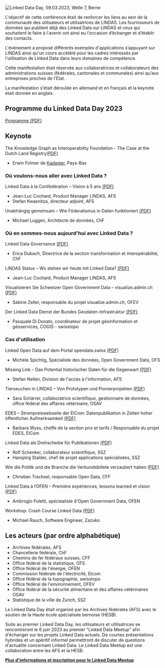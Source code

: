 ![Linked Data Day, 09.03.2023, Welle 7, Berne](/static-assets/img/linked-data-day-2023.jpg)

L'objectif de cette conférence était de renforcer les liens au sein de la communauté des utilisateurs et utilisatrices de LINDAS. Les fournisseurs de données qui publient déjà des Linked Data sur LINDAS et ceux qui souhaitent le faire à l'avenir ont ainsi eu l’occasion d’échanger et d’établir des contacts.

L'événement a proposé différents exemples d'applications s’appuyant sur LINDAS ainsi qu'un cours accéléré pour les cadres intéressés par l'utilisation de Linked Data dans leurs domaines de compétence.

Cette manifestation était réservée aux collaboratrices et collaborateurs des administrations suisses (fédérales, cantonales et communales) ainsi qu’aux entreprises proches de l'État.

La manifestation s'était déroulée en allemand et en français et la keynote était donnée en anglais.

## Programme du Linked Data Day 2023

[Programme (PDF)](https://www.bfh.ch/dam/jcr:4e18ab84-3f0f-4a71-9e1e-141d4cb90048/Linked-Data-Day-2023-Programm.pdf)

## Keynote 

The Knowledge Graph as Interoperability Foundation - The Case at the Dutch Land Registry[(PDF)](https://www.bfh.ch/dam/jcr:b9c523df-9e07-4ea9-bf50-19df066d5b22/01_Linked-Data-Day-Keynote-Erwin-Folmer.pdf)

- Erwin Folmer de [Kadaster](https://www.kadaster.nl/about-us "dieser Link führt zu Kadaster!"), Pays-Bas

### Où voulons-nous aller avec Linked Data ?

Linked Data à la Confédération – Vision à 5 ans [(PDF)](https://www.bfh.ch/dam/jcr:0163b853-5633-4e8b-9f38-2e9d1d71cc6f/02_Linked-Data-Day-Cochard-Kwasnitza-Vision-5-ans.pdf)
- Jean-Luc Cochard, Product Manager LINDAS, AFS
- Stefan Kwasnitza, directeur adjoint, AFS

Unabhängig gemeinsam – Wie Föderalismus in Daten funktioniert [(PDF)](https://www.bfh.ch/dam/jcr:95d1421f-7d66-433a-b9ea-3caddfd5813d/03_Linked-Data-Day-Luggen-Unabh%C3%A4nig-gemeinsam.pdf)
- Michael Luggen, Architecte de données, ChF

### Où en sommes-nous aujourd'hui avec Linked Data ? 

Linked Data Governance [(PDF)](https://www.bfh.ch/dam/jcr:db5966ca-ee12-437b-a50e-7116b1ae1931/04-Linked-Data-Day-Dubach-Linked-Data-Governance.pdf)
- Erica Dubach, Directrice de la section transformation et interopérabilité, ChF

LINDAS Status – Wo stehen wir heute mit Linked Data? [(PDF)](https://www.bfh.ch/dam/jcr:1aafc900-d3f5-4476-b6f6-d21f5063ec4b/05_Linked-Data-Day-Cochard-LINDAS-Status.pdf)
- Jean-Luc Cochard, Product Manager LINDAS, AFS

Visualisieren Sie Schweizer Open Government Data – visualize.admin.ch [(PDF)](https://www.bfh.ch/dam/jcr:3b4a1ba1-10be-4c4c-a8a9-0322ae4830f5/06_Linked-Data-Day-Zeller-visualize.admin.ch.pdf)
- Sabine Zeller, responsable du projet visualize.admin.ch, OFEV

Der Linked Data Dienst der Bundes Geodaten-Infrastruktur [(PDF)](https://www.bfh.ch/dam/jcr:9b596cd9-402a-4618-9435-be82fe91ae6b/07_Linked-Data-Day-DiDonato-Geodaten-Infrastruktur.pdf)
- Pasquale Di Donato, coordinateur de projet géoinformation et géoservices, COGIS - swisstopo

### Cas d'utilisation

Linked Open Data auf dem Portal opendata.swiss [(PDF)](https://www.bfh.ch/dam/jcr:0e6beba2-b5f5-46a4-bec9-7ce688a2a02a/08_Linked-Data-Day-Spichtig-opendata.swiss.pdf)
- Michèle Spichtig, Spécialiste des données, Open Government Data, OFS

Missing Link – Das Potential historischer Daten für die Gegenwart [(PDF)](https://www.bfh.ch/dam/jcr:354171f5-1318-4e4b-bfa9-126d9b9630c2/09_Linked-Data-Day-Nellen-Missing-Link.pdf)
- Stefan Nellen, Division de l'accès à l'information, AFS

Tierseuchen in LINDAS – Von Prototypen und Pionierprojekten [(PDF)](https://www.bfh.ch/dam/jcr:cbcd4cd4-081a-4d48-ab75-6b8f6c42004a/10_Linked-Data-Day-Sch%C3%A4rrer-Tierseuchen.pdf)
- Sara Schärrer, collaboratrice scientifique, gestionnaire de données, office fédéral des affaires vétérinaire, OSAV

EDES – Strompreiswebseite der ElCom: Datenpublikation in Zeiten hoher öffentlicher Aufmerksamkeit [(PDF)](https://www.bfh.ch/dam/jcr:bbaa98b6-861c-4308-a4b7-b919b30604e7/11_Linked-Data-Day-Wyss-Strompreiswebseite.pdf)
- Barbara Wyss, cheffe de la section prix et tarifs / Responsable du projet EDES, ElCom

Linked Data als Drehscheibe für Publikationen [(PDF)](https://www.bfh.ch/dam/jcr:a7d3d0e4-8430-4862-b867-b73638c8503f/12_Linked-Data-Day-Stalder-Schenker-Drehscheibe-f%C3%BCr-Publikationen.pdf)
- Rolf Schenker, collaborateur scientifique, SSZ
- Hansjörg Stalder, chef de projet applications spécialisées, SSZ

Wie die Politik und die Branche die Verbundsbillete verzaubert haben [(PDF)](https://www.bfh.ch/dam/jcr:da8d8faf-7ae7-4896-8e08-d03b0fb17a0e/13_Linked-Data-Day-Trachsel-Verbundsbillete.pdf)
- Christian Trachsel, responsable Open Data, CFF

Linked Data à l’OFEN – Première expériences, lessons learned et vision [(PDF)](https://www.bfh.ch/dam/jcr:b18bbed7-b002-4d15-a024-ed8285adb918/14_Linked-Data-Day-Foletti-Lessons-Learned-Vision.pdf)
- Ambrogio Foletti, spéciealiste d'Open Government Data, OFEN

Workshop: Crash Course Linked Data [(PDF)](https://presentations.zazuko.com/linked-data-day-2023)
- Michael Rauch, Software Engineer, Zazuko

## Les acteurs (par ordre alphabétique)

- Archives fédérales, AFS
- Chancellerie fédérale, ChF
- Chemins de fer fédéraux suisses, CFF
- Office fédéral de la statistique, OFS
- Office fédéral de l'énergie, OFEN
- Commission fédérale de l'électricité, Elcom
- Office fédéral de la topographie, swisstopo
- Office fédéral de l'environnement, OFEV
- Office fédéral de la sécurité alimentaire et des affaires vétérinaires OSAV
- Statistique de la ville de Zurich, SSZ

Le Linked Data Day était organisé par les Archives fédérales (AFS) avec le soutien de la Haute école spécialisée bernoise (HESB).

Suite au premier Linked Data Day, les utilisateurs et utilisatrices se rencontreront le 6 juin 2023 au premier "Linked Data Meetup" afin d'échanger sur les projets Linked Data actuels. De courtes présentations hybrides et un apéritif informel permettront de discuter de questions d'actualité concernant Linked Data. Le Linked Data Meetup est une collaboration entre les AFS et la HESB.

**[Plus d'informations et inscription pour le Linked Data Meetup](https://www.bfh.ch/wirtschaft/de/themen/linked-data-meetup/)**
